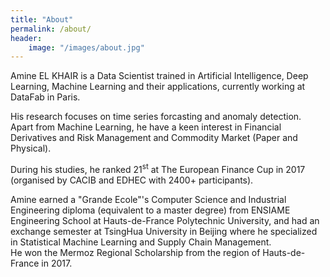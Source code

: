 ```yaml
---
title: "About"
permalink: /about/
header:
    image: "/images/about.jpg"
---
```


Amine EL KHAIR is a Data Scientist trained in Artificial Intelligence, Deep Learning, Machine Learning and their applications, currently working at DataFab in Paris.

His research focuses on time series forcasting and anomaly detection. Apart from Machine Learning, he have a keen interest in Financial Derivatives and Risk Management and Commodity Market (Paper and Physical).

During his studies, he ranked 21<sup>st</sup> at The European Finance Cup in 2017 (organised by CACIB and EDHEC with 2400+ participants).


Amine earned a "Grande Ecole"'s Computer Science and Industrial Engineering diploma (equivalent to a master degree) from ENSIAME Engineering School at Hauts-de-France Polytechnic University, and had an exchange semester at TsingHua University in Beijing where he specialized in Statistical Machine Learning and Supply Chain Management.  
He won the Mermoz Regional Scholarship from the region of Hauts-de-France in 2017.